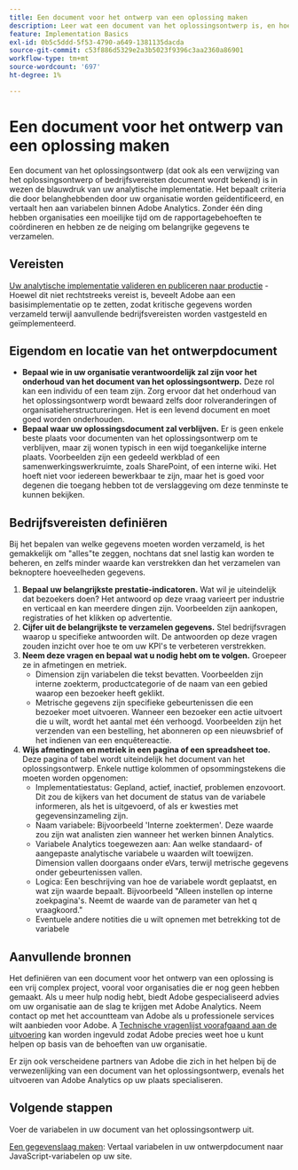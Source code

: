 ```yaml
---
title: Een document voor het ontwerp van een oplossing maken
description: Leer wat een document van het oplossingsontwerp is, en hoe u het in uw organisatie kunt gebruiken.
feature: Implementation Basics
exl-id: 0b5c5ddd-5f53-4790-a649-1381135dacda
source-git-commit: c53f886d5329e2a3b5023f9396c3aa2360a86901
workflow-type: tm+mt
source-wordcount: '697'
ht-degree: 1%

---
```


# Een document voor het ontwerp van een oplossing maken

Een document van het oplossingsontwerp (dat ook als een verwijzing van het oplossingsontwerp of bedrijfsvereisten document wordt bekend) is in wezen de blauwdruk van uw analytische implementatie. Het bepaalt criteria die door belanghebbenden door uw organisatie worden geïdentificeerd, en vertaalt hen aan variabelen binnen Adobe Analytics. Zonder één ding hebben organisaties een moeilijke tijd om de rapportagebehoeften te coördineren en hebben ze de neiging om belangrijke gegevens te verzamelen.

## Vereisten

[Uw analytische implementatie valideren en publiceren naar productie](../launch/validate-publish-prod.md) - Hoewel dit niet rechtstreeks vereist is, beveelt Adobe aan een basisimplementatie op te zetten, zodat kritische gegevens worden verzameld terwijl aanvullende bedrijfsvereisten worden vastgesteld en geïmplementeerd.

## Eigendom en locatie van het ontwerpdocument

* **Bepaal wie in uw organisatie verantwoordelijk zal zijn voor het onderhoud van het document van het oplossingsontwerp.** Deze rol kan een individu of een team zijn. Zorg ervoor dat het onderhoud van het oplossingsontwerp wordt bewaard zelfs door rolveranderingen of organisatieherstructureringen. Het is een levend document en moet goed worden onderhouden.
* **Bepaal waar uw oplossingsdocument zal verblijven.** Er is geen enkele beste plaats voor documenten van het oplossingsontwerp om te verblijven, maar zij wonen typisch in een wijd toegankelijke interne plaats. Voorbeelden zijn een gedeeld werkblad of een samenwerkingswerkruimte, zoals SharePoint, of een interne wiki. Het hoeft niet voor iedereen bewerkbaar te zijn, maar het is goed voor degenen die toegang hebben tot de verslaggeving om deze tenminste te kunnen bekijken.

## Bedrijfsvereisten definiëren

Bij het bepalen van welke gegevens moeten worden verzameld, is het gemakkelijk om &quot;alles&quot;te zeggen, nochtans dat snel lastig kan worden te beheren, en zelfs minder waarde kan verstrekken dan het verzamelen van beknoptere hoeveelheden gegevens.

1. **Bepaal uw belangrijkste prestatie-indicatoren.** Wat wil je uiteindelijk dat bezoekers doen? Het antwoord op deze vraag varieert per industrie en verticaal en kan meerdere dingen zijn. Voorbeelden zijn aankopen, registraties of het klikken op advertentie.
1. **Cijfer uit de belangrijkste te verzamelen gegevens.** Stel bedrijfsvragen waarop u specifieke antwoorden wilt. De antwoorden op deze vragen zouden inzicht over hoe te om uw KPI&#39;s te verbeteren verstrekken.
1. **Neem deze vragen en bepaal wat u nodig hebt om te volgen.** Groepeer ze in afmetingen en metriek.
   * Dimension zijn variabelen die tekst bevatten. Voorbeelden zijn interne zoekterm, productcategorie of de naam van een gebied waarop een bezoeker heeft geklikt.
   * Metrische gegevens zijn specifieke gebeurtenissen die een bezoeker moet uitvoeren. Wanneer een bezoeker een actie uitvoert die u wilt, wordt het aantal met één verhoogd. Voorbeelden zijn het verzenden van een bestelling, het abonneren op een nieuwsbrief of het indienen van een enquêtereactie.
1. **Wijs afmetingen en metriek in een pagina of een spreadsheet toe.** Deze pagina of tabel wordt uiteindelijk het document van het oplossingsontwerp. Enkele nuttige kolommen of opsommingstekens die moeten worden opgenomen:
   * Implementatiestatus: Gepland, actief, inactief, problemen enzovoort. Dit zou de kijkers van het document de status van de variabele informeren, als het is uitgevoerd, of als er kwesties met gegevensinzameling zijn.
   * Naam variabele: Bijvoorbeeld &#39;Interne zoektermen&#39;. Deze waarde zou zijn wat analisten zien wanneer het werken binnen Analytics.
   * Variabele Analytics toegewezen aan: Aan welke standaard- of aangepaste analytische variabele u waarden wilt toewijzen. Dimension vallen doorgaans onder eVars, terwijl metrische gegevens onder gebeurtenissen vallen.
   * Logica: Een beschrijving van hoe de variabele wordt geplaatst, en wat zijn waarde bepaalt. Bijvoorbeeld &quot;Alleen instellen op interne zoekpagina&#39;s. Neemt de waarde van de parameter van het q vraagkoord.&quot;
   * Eventuele andere notities die u wilt opnemen met betrekking tot de variabele

## Aanvullende bronnen

Het definiëren van een document voor het ontwerp van een oplossing is een vrij complex project, vooral voor organisaties die er nog geen hebben gemaakt. Als u meer hulp nodig hebt, biedt Adobe gespecialiseerd advies om uw organisatie aan de slag te krijgen met Adobe Analytics. Neem contact op met het accountteam van Adobe als u professionele services wilt aanbieden voor Adobe. A [Technische vragenlijst voorafgaand aan de uitvoering](assets/technical-pre-implementation-questionnaire.pdf) kan worden ingevuld zodat Adobe precies weet hoe u kunt helpen op basis van de behoeften van uw organisatie.

Er zijn ook verscheidene partners van Adobe die zich in het helpen bij de verwezenlijking van een document van het oplossingsontwerp, evenals het uitvoeren van Adobe Analytics op uw plaats specialiseren.

## Volgende stappen

Voer de variabelen in uw document van het oplossingsontwerp uit.

[Een gegevenslaag maken](data-layer.md): Vertaal variabelen in uw ontwerpdocument naar JavaScript-variabelen op uw site.
